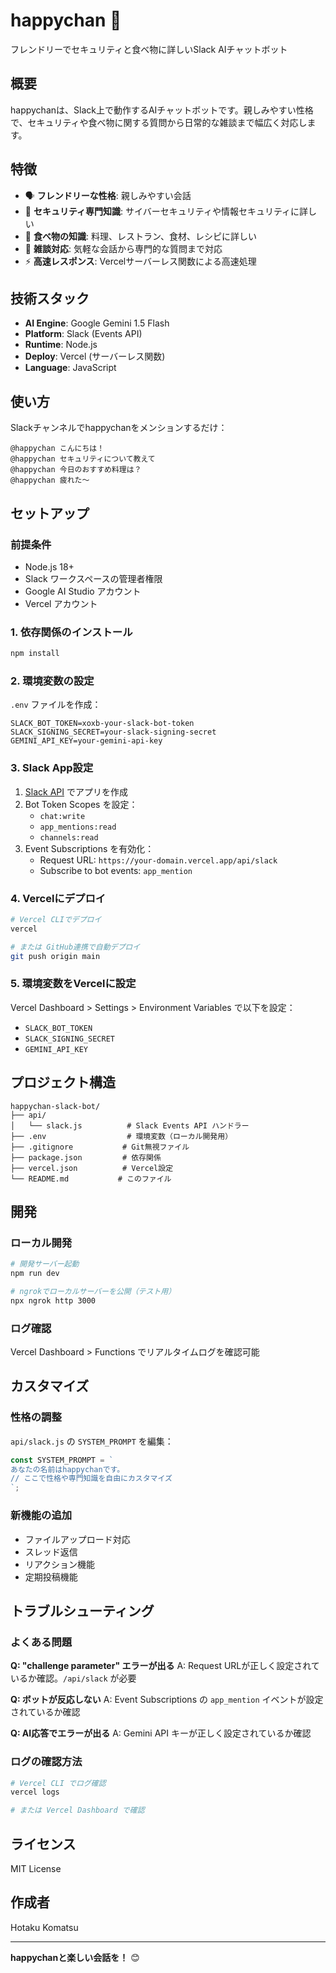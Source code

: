 # happychan 🤖

フレンドリーでセキュリティと食べ物に詳しいSlack AIチャットボット

## 概要

happychanは、Slack上で動作するAIチャットボットです。親しみやすい性格で、セキュリティや食べ物に関する質問から日常的な雑談まで幅広く対応します。

## 特徴

- 🗣️ **フレンドリーな性格**: 親しみやすい会話
- 🔐 **セキュリティ専門知識**: サイバーセキュリティや情報セキュリティに詳しい
- 🍜 **食べ物の知識**: 料理、レストラン、食材、レシピに詳しい
- 💬 **雑談対応**: 気軽な会話から専門的な質問まで対応
- ⚡ **高速レスポンス**: Vercelサーバーレス関数による高速処理

## 技術スタック

- **AI Engine**: Google Gemini 1.5 Flash
- **Platform**: Slack (Events API)
- **Runtime**: Node.js
- **Deploy**: Vercel (サーバーレス関数)
- **Language**: JavaScript

## 使い方

Slackチャンネルでhappychanをメンションするだけ：

```
@happychan こんにちは！
@happychan セキュリティについて教えて
@happychan 今日のおすすめ料理は？
@happychan 疲れた〜
```

## セットアップ

### 前提条件

- Node.js 18+
- Slack ワークスペースの管理者権限
- Google AI Studio アカウント
- Vercel アカウント

### 1. 依存関係のインストール

```bash
npm install
```

### 2. 環境変数の設定

`.env` ファイルを作成：

```env
SLACK_BOT_TOKEN=xoxb-your-slack-bot-token
SLACK_SIGNING_SECRET=your-slack-signing-secret
GEMINI_API_KEY=your-gemini-api-key
```

### 3. Slack App設定

1. [Slack API](https://api.slack.com/apps) でアプリを作成
2. Bot Token Scopes を設定：
   - `chat:write`
   - `app_mentions:read`
   - `channels:read`
3. Event Subscriptions を有効化：
   - Request URL: `https://your-domain.vercel.app/api/slack`
   - Subscribe to bot events: `app_mention`

### 4. Vercelにデプロイ

```bash
# Vercel CLIでデプロイ
vercel

# または GitHub連携で自動デプロイ
git push origin main
```

### 5. 環境変数をVercelに設定

Vercel Dashboard > Settings > Environment Variables で以下を設定：
- `SLACK_BOT_TOKEN`
- `SLACK_SIGNING_SECRET`
- `GEMINI_API_KEY`

## プロジェクト構造

```
happychan-slack-bot/
├── api/
│   └── slack.js          # Slack Events API ハンドラー
├── .env                  # 環境変数（ローカル開発用）
├── .gitignore           # Git無視ファイル
├── package.json         # 依存関係
├── vercel.json          # Vercel設定
└── README.md           # このファイル
```

## 開発

### ローカル開発

```bash
# 開発サーバー起動
npm run dev

# ngrokでローカルサーバーを公開（テスト用）
npx ngrok http 3000
```

### ログ確認

Vercel Dashboard > Functions でリアルタイムログを確認可能

## カスタマイズ

### 性格の調整

`api/slack.js` の `SYSTEM_PROMPT` を編集：

```javascript
const SYSTEM_PROMPT = `
あなたの名前はhappychanです。
// ここで性格や専門知識を自由にカスタマイズ
`;
```

### 新機能の追加

- ファイルアップロード対応
- スレッド返信
- リアクション機能
- 定期投稿機能

## トラブルシューティング

### よくある問題

**Q: "challenge parameter" エラーが出る**
A: Request URLが正しく設定されているか確認。`/api/slack` が必要

**Q: ボットが反応しない**
A: Event Subscriptions の `app_mention` イベントが設定されているか確認

**Q: AI応答でエラーが出る**
A: Gemini API キーが正しく設定されているか確認

### ログの確認方法

```bash
# Vercel CLI でログ確認
vercel logs

# または Vercel Dashboard で確認
```

## ライセンス

MIT License

## 作成者

Hotaku Komatsu

---

**happychanと楽しい会話を！** 😊